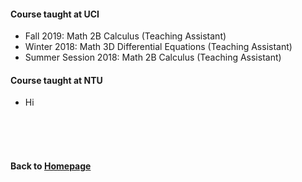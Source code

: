 #### Course taught at UCI

* Fall 2019:              Math 2B Calculus (Teaching Assistant)   
* Winter 2018:            Math 3D Differential Equations (Teaching Assistant)   
* Summer Session 2018:    Math 2B Calculus (Teaching Assistant) 


#### Course taught at NTU
* Hi



                        
<br />    
<br />
<br />
      
#### Back to [Homepage](https://chaominl.github.io)
